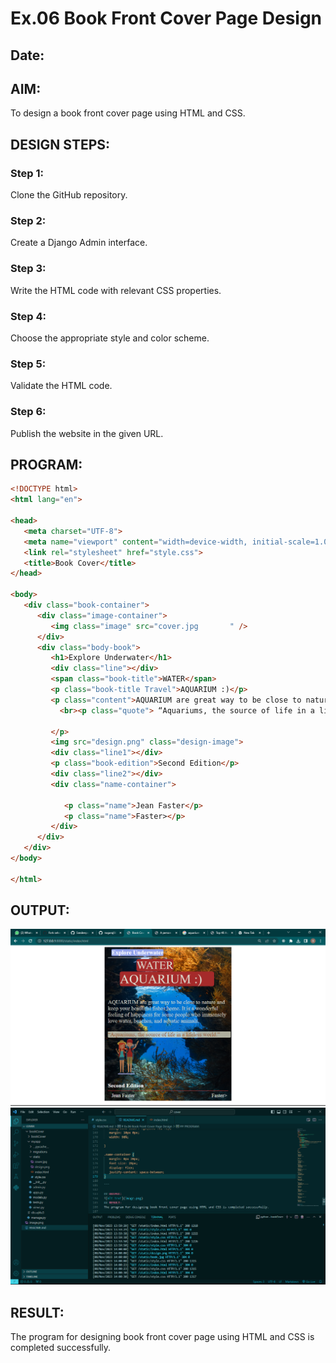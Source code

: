 # Ex.06 Book Front Cover Page Design
## Date:

## AIM:
To design a book front cover page using HTML and CSS.

## DESIGN STEPS:

### Step 1:
Clone the GitHub repository.

### Step 2:
Create a Django Admin interface.

### Step 3:
Write the HTML code with relevant CSS properties.

### Step 4:
Choose the appropriate style and color scheme.

### Step 5:
Validate the HTML code.

### Step 6:
Publish the website in the given URL.

## PROGRAM:
```html
<!DOCTYPE html>
<html lang="en">

<head>
   <meta charset="UTF-8">
   <meta name="viewport" content="width=device-width, initial-scale=1.0">
   <link rel="stylesheet" href="style.css">
   <title>Book Cover</title>
</head>

<body>
   <div class="book-container">
      <div class="image-container">
         <img class="image" src="cover.jpg       " />
      </div>
      <div class="body-book">
         <h1>Explore Underwater</h1>
         <div class="line"></div>
         <span class="book-title">WATER</span>
         <p class="book-title Travel">AQUARIUM :)</p>
         <p class="content">AQUARIUM are great way to be close to nature and keep your beautiful fishes home. It is a wonderful feeling of happiness for some people who immensely love water, beaches, and aquatic animals. 
           <br><p class="quote"> “Aquariums, the source of life in a lifeless world.”</p>

         </p>
         <img src="design.png" class="design-image">
         <div class="line1"></div>
         <p class="book-edition">Second Edition</p>
         <div class="line2"></div>
         <div class="name-container">
    
            <p class="name">Jean Faster</p>
            <p class="name">Faster></p>
         </div>
      </div>
   </div>
</body>

</html>


```

## OUTPUT:
![Alt text](image.png)
![Alt text](image-1.png)
## RESULT:
The program for designing book front cover page using HTML and CSS is completed successfully.

